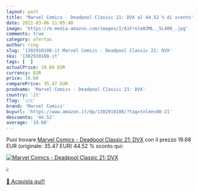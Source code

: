 ```yaml
---
layout: post
title: 'Marvel Comics - Deadpool Classic 21: DVX al 44.52 % di sconto'
date: 2021-03-06 11:05:48
image: 'https://m.media-amazon.com/images/I/61Frolm83ML._SL400_.jpg'
comments: true
category: ofertas
author: ring
slug: '1302910108-it Marvel Comics - Deadpool Classic 21: DVX'
sku: '1302910108-it'
tags: [  ]
actualPrice: 19.68 EUR
currency: EUR
price: 19.68
comparePrice: 35.47 EUR
prodname: 'Marvel Comics - Deadpool Classic 21: DVX'
country: 'it'
flag: '🇮🇹'
brand: 'Marvel Comics'
buyurl: 'https://www.amazon.it/dp/1302910108/?tag=tolees00-21'
descuento: '44.52'
average: '19.68'
---
```


Puoi trovare [Marvel Comics - Deadpool Classic 21: DVX](https://www.amazon.it/dp/1302910108/?tag=tolees00-21) con il prezzo 19.68 EUR (originale: 35.47 EUR) 44.52 % sconto qui:

[![Marvel Comics - Deadpool Classic 21: DVX](https://m.media-amazon.com/images/I/61Frolm83ML._SL400_.jpg)](https://www.amazon.it/dp/1302910108/?tag=tolees00-21)

ℹ️:


[🛒 Acquista qui!!](https://www.amazon.it/dp/1302910108/?tag=tolees00-21)
